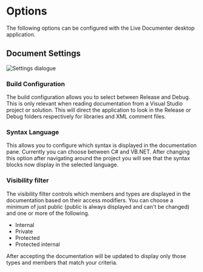 # Options

The following options can be configured with the Live Documenter desktop application.

## Document Settings

![Settings dialogue](/images/ld-settings.png)

### Build Configuration

The build configuration allows you to select between Release and Debug. This is only relevant when reading documentation from a Visual Studio project or solution. This will direct the application to look in the Release or Debug folders respectively for libraries and XML comment files.

### Syntax Language

This allows you to configure which syntax is displayed in the documentation pane. Currently you can choose between C# and VB.NET. After changing this option after navigating around the project you will see that the syntax blocks now display in the selected language.

### Visibility filter

The visibility filter controls which members and types are displayed in the documentation based on their access modifiers. You can choose a minimum of just public (public is always displayed and can't be changed) and one or more of the following.

+ Internal
+ Private
+ Protected
+ Protected internal

After accepting the documentation will be updated to display only those types and members that match your criteria.